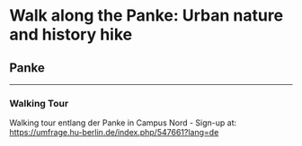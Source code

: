 # Walk along the Panke: Urban nature and history hike  
## Panke
---
### Walking Tour
Walking tour entlang der Panke in Campus Nord - Sign-up at: https://umfrage.hu-berlin.de/index.php/547661?lang=de